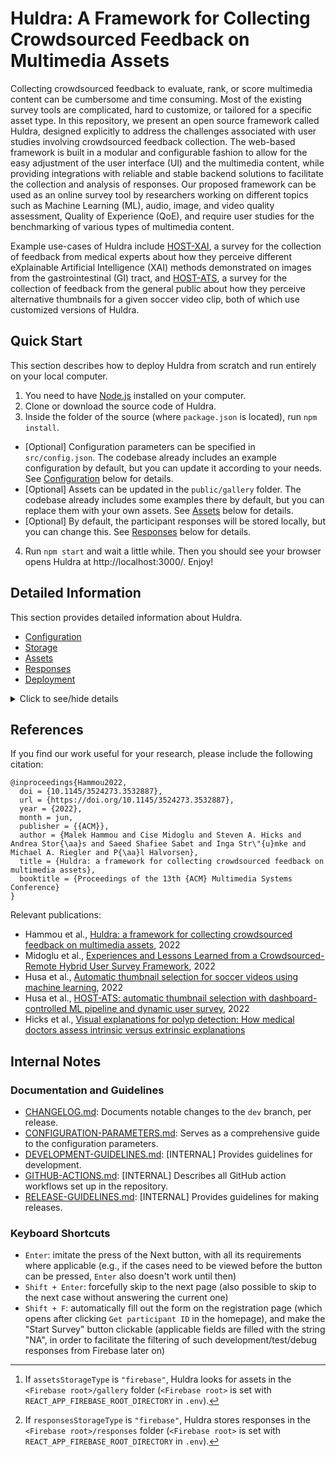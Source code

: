 # Huldra: A Framework for Collecting Crowdsourced Feedback on Multimedia Assets

Collecting crowdsourced feedback to evaluate, rank, or score multimedia content can be cumbersome and time consuming. Most of the existing survey tools are complicated, hard to customize, or tailored for a specific asset type. In this repository, we present an open source framework called Huldra, designed explicitly to address the challenges associated with user studies involving crowdsourced feedback collection. The web-based framework is built in a modular and configurable fashion to allow for the easy adjustment of the user interface (UI) and the multimedia content, while providing integrations with reliable and stable backend solutions to facilitate the collection and analysis of responses.
Our proposed framework can be used as an online survey tool by researchers working on different topics such as Machine Learning (ML), audio, image, and video quality assessment, Quality of Experience (QoE), and require user studies for the benchmarking of various types of multimedia content.

Example use-cases of Huldra include [HOST-XAI](https://host-xai.herokuapp.com), a survey for the collection of feedback from medical experts about how they perceive different eXplainable Artificial Intelligence (XAI) methods demonstrated on images from the gastrointestinal (GI) tract, and [HOST-ATS](https://host-ats.herokuapp.com), a survey for the collection of feedback from the general public about how they perceive alternative thumbnails for a given soccer video clip, both of which use customized versions of Huldra.

## Quick Start

This section describes how to deploy Huldra from scratch and run entirely on your local computer.

1. You need to have [Node.js](https://nodejs.org/) installed on your computer.
2. Clone or download the source code of Huldra.
3. Inside the folder of the source (where `package.json` is located), run `npm install`.
- [Optional] Configuration parameters can be specified in `src/config.json`. The codebase already includes an example configuration by default, but you can update it according to your needs. See [Configuration](#configuration) below for details.
- [Optional] Assets can be updated in the `public/gallery` folder. The codebase already includes some examples there by default, but you can replace them with your own assets. See [Assets](#assets) below for details.
- [Optional] By default, the participant responses will be stored locally, but you can change this. See [Responses](#responses) below for details.
4. Run `npm start` and wait a little while. Then you should see your browser opens Huldra at http://localhost:3000/. Enjoy!


## Detailed Information

This section provides detailed information about Huldra.

- [Configuration](#configuration)
- [Storage](#storage)
- [Assets](#assets)
- [Responses](#responses)
- [Deployment](#deployment)

<details>
  <summary>Click to see/hide details</summary>

### Configuration

You can customize your instance by changing configuration parameters using the `.env` file or the `src/config.json` file. 
Configuration parameters specified as environment variables in `.env` take precedence over those specified in `config.json`.

Note that the `.env` file is not included in the repository. 
<!-- It's only necessary if you want to put your assets or participant responses in Firebase. See [Assets](#assets) and [Responses](#responses) sections below for more information. -->

When you deploy to a server such as Heroku, you can upload a `.env` file or specify configuration parameters through the Heroku interface (see [Deployment](#deployment) for more information), which take precedence over `config.json`. This can be useful if you want to customize your instance without changing any code.

See [CONFIGURATION-PARAMETERS.md](/docs/CONFIGURATION-PARAMETERS.md) for more information about the configuration parameters.

### Storage

In order to use Google Firebase to store assets and/or responses, you need to set up a Firebase project first.

- Login to https://firebase.google.com/ with your Google account.
- Click **Go to console**.
- Click **+ Add project** and follow the prompts to create a project.
- Click the **</>** icon to create a web app.
- Once the web app is created, the project configuration page will be opened automatically. Here you can see Firebase connection parameters such as `apiKey` and `appId`. Save these for later use. (If you forget, you can find this info under **Project Overview** -> **Project settings** -> **General**.)
- In your project, go to **All Products** -> **Authentication**. On the **Sign-in Methods** page, enable the **Anonymous** sign-in method

In order for Huldra to be able to connect to your Firebase project, you need to set up environment variables with the relevant credentials. 

- Create a file named `.env` in the same folder as `package.json`. The content of the file should be in the following format:

```
REACT_APP_FIREBASE_API_KEY="Hmp4B8AgT@n!6*p@Hmp4B8AgT@n!6*p@Hmp4B8AgT@n!6*p@Hmp"
REACT_APP_FIREBASE_AUTH_DOMAIN="foobar.firebaseapp.com"
REACT_APP_FIREBASE_PROJECT_ID="foobar"
REACT_APP_FIREBASE_STORAGE_BUCKET="foobar.appspot.com"
REACT_APP_FIREBASE_MESSAGING_SENDER_ID="1234567890"
REACT_APP_FIREBASE_APP_ID="Hmp4B8AgT@n!6*p@"
REACT_APP_FIREBASE_ROOT_DIRECTORY="/dev"
```

- Don't use the values given as examples above because they are only dummy content. You should replace them with the Firebase connection parameters you get in the last step of setting up a Firebase project.
- You can choose whichever directory you like for `REACT_APP_FIREBASE_ROOT_DIRECTORY`. However, make sure that your `gallery` folder is under it. For instance, if you would like to have a folder structure as `dev/gallery`, you should specify `REACT_APP_FIREBASE_ROOT_DIRECTORY="/dev"`. Don't forget to place a forward slash at the start of the path.


### Assets

The assets are the images, audio and/or video clips that you want to collect feedback on. Huldra automatically generates the question pages in the survey based on the assets you provide. 

- The assets can be placed either locally or in your Firebase bucket. You can configure this in `config.json` under `REACT_APP_general` -> `storage` -> `assetsStorageType` (possible values for `assetsStorageType`: `"local"`, `"firebase"`).
- By default, Huldra reads assets from the `public/gallery` folder (default value for `assetsStorageType`: `"local"`). 
- As the cases are fetched at the beginning of the survey, if you change the value of these parameters, you need to go to the homepage and restart the survey from scratch by clicking the "Get participant ID" button.
- In either storage type, the asset folders and files have to adhere to the [folder structure](#directory-tree) and [naming convention](#naming-convention) given below.
- If a case folder is missing any of the required files, the case will be skipped.
- See the [Case Order](#case-order) section below for details about the ordering of cases.

If `assetsStorageType` is `"local"`:
- We look for assets in `public/gallery`.
- You need to specify the names of the case folders in `config.json` under `REACT_APP_general` -> `caseOrder` -> `cases`. This field must be populated as an array of strings, with the case foldernames in the order you would like them to appear in the survey (subject to potential shuffling as described in [Case Order](#case-order)).

If `assetsStorageType` is `"firebase"`:
- If you want to put your assets in Firebase, you need to [set up a Firebase project](#storage), and upload the assets to your Firebase storage bucket.
- In Firebase console, find **Storage** in **All Products**. You can create folders in your storage bucket.
- Huldra reads assets from the `gallery` folder by default[^1], so upload your assets (images, audio and/or video clips) in this folder.

[^1]: If `assetsStorageType` is `"firebase"`, Huldra looks for assets in the `<Firebase root>/gallery` folder (`<Firebase root>` is set with `REACT_APP_FIREBASE_ROOT_DIRECTORY` in `.env`).
 
#### Directory Tree

```
gallery
└───cases
│   └───audio-lorem
|       └───audio-lorem-a.mp3
|       └───audio-lorem-b.mp3
│   └───video-ipsum
|       └───video-ipsum-a.mp4
|       └───video-ipsum-b.mp4
│   └───hybrid-amet
|       └───hybrid-amet.mp4
|       └───hybrid-amet-a.jpeg
|       └───hybrid-amet-b.jpeg
│   └───image-sit
|       └───image-sit.jpeg
|       └───image-sit-a.jpeg
|       └───image-sit-b.jpeg
|       └───image-sit.json
```

For an image case, a json file is also necessary. The json file should contain the description of the image and the description will be used on the page for that image case. An example of the json file is as follows:

```
{
  "description": "Write your description here."
}
```

#### Naming Convention

The assets have to adhere to the following naming convention:

- Folder: `<type>-<label>`
- Main asset: `<type>-<label>.<extension>`
- Option A: `<type>-<label>-a.<extension>`
- Option B: `<type>-<label>-b.<extension>`
- JSON file: `<type>-<label>.json`

`<type>` has to be one of the following: `audio`, `video`, `image`, or `hybrid`.

Refer to the [Directory Tree](#directory-tree) section about which assets are required for each type.

#### Supported File Extensions

```
image: ["jpg", "jpeg", "png", "gif"],
audio: ["mp3", "wav", "ogg", "aac", "flac"],
video: ["mp4", "webm", "mov"],
```

The file extensions must be lowercase.

This is also the order in which the app will look for assets. For example, if you have both `image-sit.jpg` and `image-sit.png`, the app will use `image-sit.jpg`.

#### Case Order

If `assetsStorageType` is `"local"`, `REACT_APP_general` -> `caseOrder` -> `cases` in `config.json` must be populated with the list of case foldernames.

If `assetsStorageType` is `"firebase"`, the `cases` array can be empty.
If `cases` is not empty, the app uses these cases; if empty, the app fetches all cases from Firebase.

The app only uses valid cases (cases with all the necessary assets) and the order of cases is decided by the `shuffle` parameter as described below.

The `shuffle` parameter under `caseOrder` has the following effects:

- If `cases` is empty: categorized shuffle
- If `cases` is not empty:
  - `"shuffle": "categorized"`: the order of the cases is shuffled within each case type, but the order of the types is hardcoded (image, hybrid, video, and audio)
  - `"shuffle": "full"`: all the cases are shuffled
  - If `shuffle` is not specified: the app uses the order specified in `cases`

If you change the value of these parameters, you need to go to the home page and restart the survey from scratch by clicking the "Get participant ID" button

#### Example Assets

We put some example assets in `public/gallery` (minimal working example with all case types, as well as placeholder images and example assets for other pages), so that when you clone the repo and [run directly](#quick-start), you can have a fully working example locally.

The case assets were downloaded from [Pexels](https://www.pexels.com/), which allows free use of their images and videos without attribution, as well as modification (see https://www.pexels.com/license/ for details).


### Responses

At the end of the survey, Huldra generates a file containing the responses of the participant. 

- The responses can be either be downloaded or pushed to the Firebase bucket[^2]. You can configure this in `config.json` under `REACT_APP_general` -> `storage` -> `responsesStorageType` (possible values for `responsesStorageType`: `"download"`, `"firebase"`).
- By default, Huldra will prompt the participant to download the file containing their responses at the end of the survey (default value for `responsessStorageType`: `"download"`). 

[^2]: If `responsesStorageType` is `"firebase"`, Huldra stores responses in the `<Firebase root>/responses` folder (`<Firebase root>` is set with `REACT_APP_FIREBASE_ROOT_DIRECTORY` in `.env`).

Note that the two parameters `assetsStorageType` and `responsesStorageType` are independent of each other, which means you can have the following combinations:

- `assetsStorageType` is `"local"` and `responsesStorageType` is `"download"` (default)
- `assetsStorageType` is `"local"` and `responsesStorageType` is `"firebase"`
- `assetsStorageType` is `"firebase"` and `responsesStorageType` is `"download"`
- `assetsStorageType` is `"firebase"` and `responsesStorageType` is `"firebase"`


### Deployment

You can delopy Huldra to servers that support Node.js, such as [Heroku](https://heroku.com/), [Netlify](https://www.netlify.com/) or [GitHub Pages](https://pages.github.com/).

For Heroku, you can set Firebase connection parameters in the Heroku interface as config vars for your app (from the project page: **Settings** -> **Config Vars**). See [Heroku's documantation](https://devcenter.heroku.com/articles/github-integration) if you need help on how to deploy to Heroku from GitHub.

For Netlify, you can set variables under **Site settings** -> **Build & deploy** -> **Environment** -> **Environment variables**.

For GitHub Pages, go to your repository's **Setting** -> **Secrets** to enter the Firebase connection parameters.

<!-- You can change Firebase settings to suit your needs.-->
**CORS error messages from Firebase:** If you see CORS error messages from Firabase in the console, that means you must [configure your Cloud Storage bucket for cross-origin access (CORS)](https://firebase.google.com/docs/storage/web/download-files#cors_configuration). [Here](https://stackoverflow.com/a/71193349/802678) is a guide on how to do it.

</details>


## References

If you find our work useful for your research, please include the following citation:

```
@inproceedings{Hammou2022,
  doi = {10.1145/3524273.3532887},
  url = {https://doi.org/10.1145/3524273.3532887},
  year = {2022},
  month = jun,
  publisher = {{ACM}},
  author = {Malek Hammou and Cise Midoglu and Steven A. Hicks and Andrea Stor{\aa}s and Saeed Shafiee Sabet and Inga Str\"{u}mke and Michael A. Riegler and P{\aa}l Halvorsen},
  title = {Huldra: a framework for collecting crowdsourced feedback on multimedia assets},
  booktitle = {Proceedings of the 13th {ACM} Multimedia Systems Conference}
}
```

Relevant publications:
- Hammou et al., [Huldra: a framework for collecting crowdsourced feedback on multimedia assets](https://dl.acm.org/doi/abs/10.1145/3524273.3532887), 2022
- Midoglu et al., [Experiences and Lessons Learned from a Crowdsourced-Remote Hybrid User Survey Framework](https://ieeexplore.ieee.org/document/10019678), 2022
- Husa et al., [Automatic thumbnail selection for soccer videos using machine learning](https://dl.acm.org/doi/abs/10.1145/3524273.3528182), 2022
- Husa et al., [HOST-ATS: automatic thumbnail selection with dashboard-controlled ML pipeline and dynamic user survey](https://dl.acm.org/doi/abs/10.1145/3524273.3532908), 2022
- Hicks et al., [Visual explanations for polyp detection: How medical doctors assess intrinsic versus extrinsic explanations](https://arxiv.org/abs/2204.00617)


## Internal Notes

### Documentation and Guidelines

- [CHANGELOG.md](CHANGELOG.md): Documents notable changes to the `dev` branch, per release.
- [CONFIGURATION-PARAMETERS.md](/docs/CONFIGURATION-PARAMETERS.md): Serves as a comprehensive guide to the configuration parameters.
- [DEVELOPMENT-GUIDELINES.md](/docs/DEVELOPMENT-GUIDELINES.md): [INTERNAL] Provides guidelines for development.
- [GITHUB-ACTIONS.md](/docs/GITHUB-ACTIONS.md): [INTERNAL] Describes all GitHub action workflows set up in the repository.
- [RELEASE-GUIDELINES.md](/docs/RELEASE-GUIDELINES.md): [INTERNAL] Provides guidelines for making releases.

### Keyboard Shortcuts

- `Enter`: imitate the press of the Next button, with all its requirements where applicable (e.g., if the cases need to be viewed before the button can be pressed, `Enter` also doesn't work until then)
- `Shift + Enter`: forcefully skip to the next page (also possible to skip to the next case without answering the current one)
- `Shift + F`: automatically fill out the form on the registration page (which opens after clicking `Get participant ID` in the homepage), and make the "Start Survey" button clickable (applicable fields are filled with the string "NA", in order to facilitate the filtering of such development/test/debug responses from Firebase later on)

